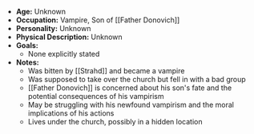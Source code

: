 - **Age:** Unknown
- **Occupation:** Vampire, Son of [[Father Donovich]]
- **Personality:** Unknown
- **Physical Description:** Unknown
- **Goals:**
    - None explicitly stated
- **Notes:**
    - Was bitten by [[Strahd]] and became a vampire
    - Was supposed to take over the church but fell in with a bad group
    - [[Father Donovich]] is concerned about his son's fate and the potential consequences of his vampirism
    - May be struggling with his newfound vampirism and the moral implications of his actions
    - Lives under the church, possibly in a hidden location
